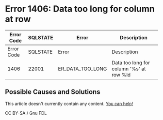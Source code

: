 # Error 1406: Data too long for column at row

| Error Code | SQLSTATE | Error               | Description                              |
| ---------- | -------- | ------------------- | ---------------------------------------- |
| Error Code | SQLSTATE | Error               | Description                              |
| 1406       | 22001    | ER\_DATA\_TOO\_LONG | Data too long for column '%s' at row %ld |

## Possible Causes and Solutions

This article doesn't currently contain any content. [You can help!](../../../../../../kb/en/writing-and-editing-knowledge-base-articles/)

CC BY-SA / Gnu FDL
